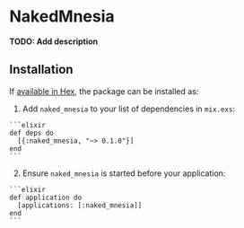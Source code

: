 # NakedMnesia

**TODO: Add description**

## Installation

If [available in Hex](https://hex.pm/docs/publish), the package can be installed as:

  1. Add `naked_mnesia` to your list of dependencies in `mix.exs`:

    ```elixir
    def deps do
      [{:naked_mnesia, "~> 0.1.0"}]
    end
    ```

  2. Ensure `naked_mnesia` is started before your application:

    ```elixir
    def application do
      [applications: [:naked_mnesia]]
    end
    ```

